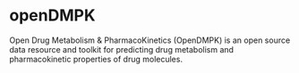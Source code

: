 # openDMPK
Open Drug Metabolism & PharmacoKinetics (OpenDMPK) is an open source data resource and toolkit for predicting drug metabolism and pharmacokinetic properties of drug molecules.
